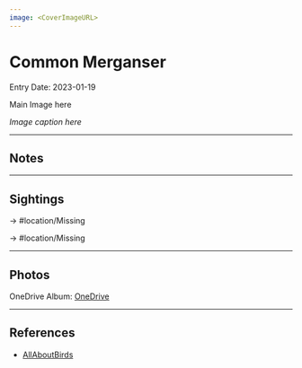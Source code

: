 ```yaml
---
image: <CoverImageURL>
---
```


# Common Merganser
Entry Date: 2023-01-19

Main Image here

*Image caption here*

---------------------------------------------------------------
## Notes

---------------------------------------------------------------
## Sightings

-> #location/Missing

-> #location/Missing

---------------------------------------------------------------
## Photos
OneDrive Album: [OneDrive](linkhere)

---------------------------------------------------------------
## References
- [AllAboutBirds](linkUrl)